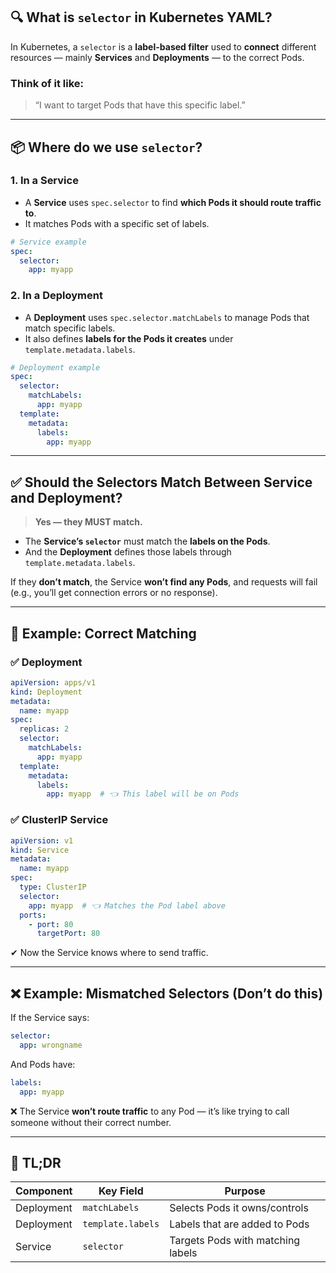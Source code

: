 ## 🔍 What is `selector` in Kubernetes YAML?

In Kubernetes, a `selector` is a **label-based filter** used to **connect** different resources — mainly **Services** and **Deployments** — to the correct Pods.

### Think of it like:

> “I want to target Pods that have this specific label.”

---

## 📦 Where do we use `selector`?

### 1. **In a Service**

* A **Service** uses `spec.selector` to find **which Pods it should route traffic to**.
* It matches Pods with a specific set of labels.

```yaml
# Service example
spec:
  selector:
    app: myapp
```

### 2. **In a Deployment**

* A **Deployment** uses `spec.selector.matchLabels` to manage Pods that match specific labels.
* It also defines **labels for the Pods it creates** under `template.metadata.labels`.

```yaml
# Deployment example
spec:
  selector:
    matchLabels:
      app: myapp
  template:
    metadata:
      labels:
        app: myapp
```

---

## ✅ Should the Selectors Match Between Service and Deployment?

> **Yes — they MUST match.**

* The **Service’s `selector`** must match the **labels on the Pods**.
* And the **Deployment** defines those labels through `template.metadata.labels`.

If they **don’t match**, the Service **won’t find any Pods**, and requests will fail (e.g., you’ll get connection errors or no response).

---

## 🧪 Example: Correct Matching

### ✅ Deployment

```yaml
apiVersion: apps/v1
kind: Deployment
metadata:
  name: myapp
spec:
  replicas: 2
  selector:
    matchLabels:
      app: myapp
  template:
    metadata:
      labels:
        app: myapp  # 👈 This label will be on Pods
```

### ✅ ClusterIP Service

```yaml
apiVersion: v1
kind: Service
metadata:
  name: myapp
spec:
  type: ClusterIP
  selector:
    app: myapp  # 👈 Matches the Pod label above
  ports:
    - port: 80
      targetPort: 80
```

✔ Now the Service knows where to send traffic.

---

## ❌ Example: Mismatched Selectors (Don’t do this)

If the Service says:

```yaml
selector:
  app: wrongname
```

And Pods have:

```yaml
labels:
  app: myapp
```

❌ The Service **won’t route traffic** to any Pod — it’s like trying to call someone without their correct number.

---

## 🧠 TL;DR

| Component  | Key Field         | Purpose                           |
| ---------- | ----------------- | --------------------------------- |
| Deployment | `matchLabels`     | Selects Pods it owns/controls     |
| Deployment | `template.labels` | Labels that are added to Pods     |
| Service    | `selector`        | Targets Pods with matching labels |

